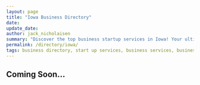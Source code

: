 ```yaml
---
layout: page
title: "Iowa Business Directory"
date: 
update_date: 
author: jack_nicholaisen
summary: "Discover the top business startup services in Iowa! Your ultimate guide to launching a successful venture."  
permalink: /directory/iowa/
tags: business directory, start up services, business services, business lawyers, registered agents,
---
```




<h2>Coming Soon...</h2>

